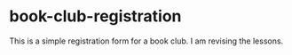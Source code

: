 # book-club-registration
This is a simple registration form for a book club.
I am revising the lessons.
